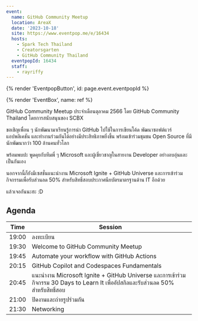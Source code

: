 ```yaml
---
event:
  name: GitHub Community Meetup
  location: AreaX
  date: '2023-10-18'
  site: https://www.eventpop.me/e/16434
  hosts:
    - Spark Tech Thailand
    - Creatorsgarten
    - GitHub Community Thailand
  eventpopId: 16434
  staff:
    - rayriffy
---
```


{% render 'EventpopButton', id: page.event.eventpopId %}

{% render 'EventBox', name: ref %}

GitHub Community Meetup ประจำเดือนตุลาคม 2566 โดย GitHub Community Thailand โดยการสนับสนุนของ SCBX

ขอเชิญเพื่อน ๆ นักพัฒนามาเรียนรู้การนำ GitHub ไปใช้ในการเขียนโค้ด พัฒนาซอฟต์แวร์ แอปพลิเคชัน และทำงานร่วมกันได้อย่างมีประสิทธิภาพยิ่งขึ้น พร้อมเข้าร่วมชุมชน Open Source ที่มีนักพัฒนากว่า 100 ล้านคนทั่วโลก

พร้อมพบปะ พูดคุยกับทีมพี่ ๆ Microsoft และผู้เชี่ยวชาญในสายงาน Developer อย่างอบอุ่นและเป็นกันเอง

นอกจากนี้ก็ยังมีเซสชั่นแนะนำงาน Microsoft Ignite + GitHub Universe และการเข้าร่วมกิจกรรมเพื่อรับส่วนลด 50% สำหรับสิทธิ์สอบประกาศนียบัตรมาตรฐานด้าน IT อีกด้วย

แล้วเจอกันนะฮะ :D

## Agenda

| Time  | Session                                                                                                                            |
| ----- | ---------------------------------------------------------------------------------------------------------------------------------- |
| 19:00 | ลงทะเบียน                                                                                                                          |
| 19:30 | Welcome to GitHub Community Meetup                                                                                                 |
| 19:45 | Automate your workflow with GitHub Actions                                                                                         |
| 20:15 | GitHub Copilot and Codespaces Fundamentals                                                                                         |
| 20:45 | แนะนำงาน Microsoft Ignite + GitHub Universe และการเข้าร่วมกิจกรรม 30 Days to Learn It เพื่ออัปสกิลและรับส่วนลด 50% สำหรับสิทธิ์สอบ |
| 21:00 | ปิดงานและถ่ายรูปร่วมกัน                                                                                                            |
| 21:30 | Networking                                                                                                                         |

